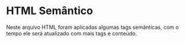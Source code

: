 # HTML Semântico

Neste arquivo HTML foram aplicadas algumas tags semânticas, com o tempo ele será atualizado com mais tags e conteúdo.